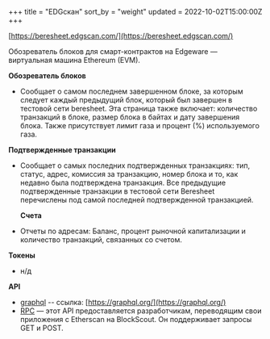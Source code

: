 +++
title = "EDGскан"
sort_by = "weight"
updated = 2022-10-02T15:00:00Z
+++

[https://beresheet.edgscan.com/](https://beresheet.edgscan.com/)

Обозреватель блоков для смарт-контрактов на Edgeware — виртуальная машина Ethereum \(EVM\).

**Обозреватель блоков**

- Сообщает о самом последнем завершенном блоке, за которым следует каждый предыдущий блок, который был завершен в тестовой сети beresheet. Эта страница также включает: количество транзакций в блоке, размер блока в байтах и ​​дату завершения блока. Также присутствует лимит газа и процент \(%\) используемого газа.

**Подтвержденные транзакции**

- Сообщает о самых последних подтвержденных транзакциях: тип, статус, адрес, комиссия за транзакцию, номер блока и то, как недавно была подтверждена транзакция. Все предыдущие подтвержденные транзакции в тестовой сети Beresheet перечислены под самой последней подтвержденной транзакцией.
  
  **Счета**

- Отчеты по адресам: Баланс, процент рыночной капитализации и количество транзакций, связанных со счетом.

**Токены**

- н/д

**API**

- [graphql](https://beresheet.edgscan.com/graphiql) -- ссылка: [https://graphql.org/](https://graphql.org/)
- [RPC](https://beresheet.edgscan.com/api-docs) — этот API предоставляется разработчикам, переводящим свои приложения с Etherscan на BlockScout. Он поддерживает запросы GET и POST.

